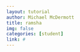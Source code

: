 ```yaml
---
layout: tutorial
author: Michael McDermott
title: ramsha
img: false
categories: [student]
link: #
---
```

